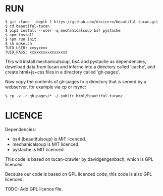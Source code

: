 # RUN

~~~
$ git clone --depth 1 https://github.com/drcicero/beautiful-tucan.git
$ cd beautiful-tucan
$ pip3 install --user -q mechanicalsoup bs4 pystache
$ npm install
$ npm run init
$ sh make.sh
TUID_USER: xxyyxxxx
TUID_PASS: xxxxxxxxxxxxxxxxx
~~~

This will install mechanicalsoup, bs4 and pystache as dependencies,
download data from tucan and inferno into a directory called 'cache', and
create html+js+css files in a directory called 'gh-pages'.

Now copy the contents of gh-pages to a directory that is served by a webserver,
for example via cp or rsync:
~~~
$ cp -v -r gh-pages/* ~/.public_html/beautiful-tucan/
~~~

# LICENCE

Dependencies:
* bs4 (beautifulsoup) is MIT licenced.
* mechanicalsoup is MIT licenced.
* pystache is MIT licenced.

This code is based on tucan-crawler by davidgengenbach, which is GPL licenced.

Because our code is based on GPL licenced code, this code is also GPL licenced.

TODO: Add GPL licence file.
